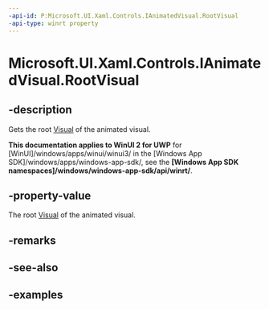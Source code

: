 ```yaml
---
-api-id: P:Microsoft.UI.Xaml.Controls.IAnimatedVisual.RootVisual
-api-type: winrt property
---
```


<!-- Property syntax.
public Visual RootVisual { get; }
-->

# Microsoft.UI.Xaml.Controls.IAnimatedVisual.RootVisual

## -description

Gets the root [Visual](/uwp/api/windows.ui.composition.visual) of the animated visual.

**This documentation applies to WinUI 2 for UWP** for [WinUI]/windows/apps/winui/winui3/ in the [Windows App SDK]/windows/apps/windows-app-sdk/, see the **[Windows App SDK namespaces]/windows/windows-app-sdk/api/winrt/**.

## -property-value

The root [Visual](/uwp/api/windows.ui.composition.visual) of the animated visual.

## -remarks

## -see-also

## -examples

